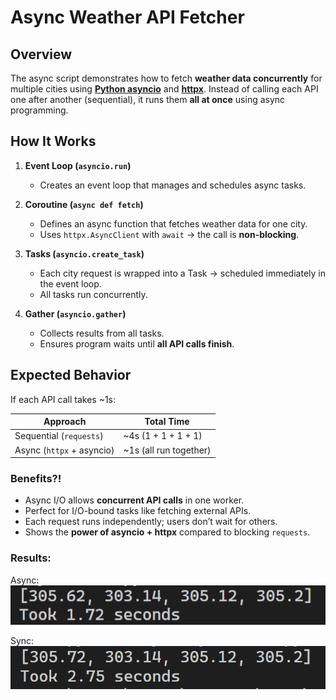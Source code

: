 # Async Weather API Fetcher

## Overview

The async script demonstrates how to fetch **weather data concurrently** for multiple cities using [**Python asyncio**](https://docs.python.org/3/library/asyncio.html) and [**httpx**](https://pypi.org/project/httpx/).
Instead of calling each API one after another (sequential), it runs them **all at once** using async programming.

## How It Works

1. **Event Loop (`asyncio.run`)**

   - Creates an event loop that manages and schedules async tasks.

2. **Coroutine (`async def fetch`)**

   - Defines an async function that fetches weather data for one city.
   - Uses `httpx.AsyncClient` with `await` → the call is **non-blocking**.

3. **Tasks (`asyncio.create_task`)**

   - Each city request is wrapped into a Task → scheduled immediately in the event loop.
   - All tasks run concurrently.

4. **Gather (`asyncio.gather`)**

   - Collects results from all tasks.
   - Ensures program waits until **all API calls finish**.

## Expected Behavior

If each API call takes \~1s:

| Approach                  | Total Time              |
| ------------------------- | ----------------------- |
| Sequential (`requests`)   | \~4s (1 + 1 + 1 + 1)    |
| Async (`httpx` + asyncio) | \~1s (all run together) |

### Benefits?!

- Async I/O allows **concurrent API calls** in one worker.
- Perfect for I/O-bound tasks like fetching external APIs.
- Each request runs independently; users don’t wait for others.
- Shows the **power of asyncio + httpx** compared to blocking `requests`.

### Results:

Async:
![alt text](../images/async.png)

Sync:
![alt text](../images/sync.png)
